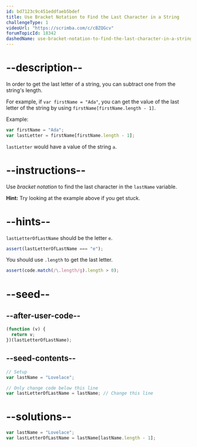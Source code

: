 ```yaml
---
id: bd7123c9c451eddfaeb5bdef
title: Use Bracket Notation to Find the Last Character in a String
challengeType: 1
videoUrl: "https://scrimba.com/c/cBZQGcv"
forumTopicId: 18342
dashedName: use-bracket-notation-to-find-the-last-character-in-a-string
---
```


# --description--

In order to get the last letter of a string, you can subtract one from the string's length.

For example, if `var firstName = "Ada"`, you can get the value of the last letter of the string by using `firstName[firstName.length - 1]`.

Example:

```js
var firstName = "Ada";
var lastLetter = firstName[firstName.length - 1];
```

`lastLetter` would have a value of the string `a`.

# --instructions--

Use <dfn>bracket notation</dfn> to find the last character in the `lastName` variable.

**Hint:** Try looking at the example above if you get stuck.

# --hints--

`lastLetterOfLastName` should be the letter `e`.

```js
assert(lastLetterOfLastName === "e");
```

You should use `.length` to get the last letter.

```js
assert(code.match(/\.length/g).length > 0);
```

# --seed--

## --after-user-code--

```js
(function (v) {
  return v;
})(lastLetterOfLastName);
```

## --seed-contents--

```js
// Setup
var lastName = "Lovelace";

// Only change code below this line
var lastLetterOfLastName = lastName; // Change this line
```

# --solutions--

```js
var lastName = "Lovelace";
var lastLetterOfLastName = lastName[lastName.length - 1];
```
